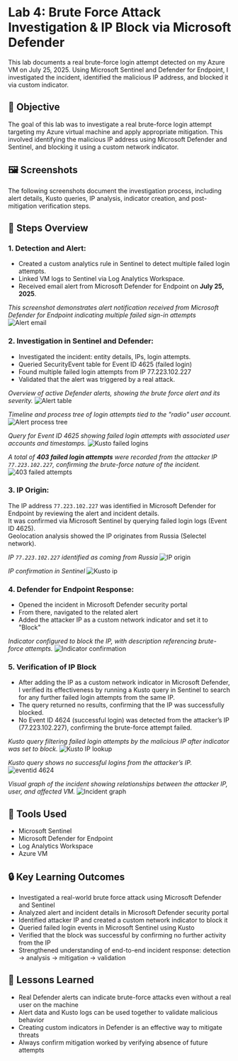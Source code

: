 # Lab 4: Brute Force Attack Investigation & IP Block via Microsoft Defender

This lab documents a real brute-force login attempt detected on my Azure VM on July 25, 2025. Using Microsoft Sentinel and Defender for Endpoint, I investigated the incident, identified the malicious IP address, and blocked it via custom indicator.

## 🎯 Objective
The goal of this lab was to investigate a real brute-force login attempt targeting my Azure virtual machine and apply appropriate mitigation.
This involved identifying the malicious IP address using Microsoft Defender and Sentinel, and blocking it using a custom network indicator.

## 🖼️ Screenshots
The following screenshots document the investigation process, including alert details, Kusto queries, IP analysis, indicator creation, and post-mitigation verification steps.

## 🧩 Steps Overview

### 1. Detection and Alert:
- Created a custom analytics rule in Sentinel to detect multiple failed login attempts.
- Linked VM logs to Sentinel via Log Analytics Workspace.
- Received email alert from Microsoft Defender for Endpoint on **July 25, 2025**.

*This screenshot demonstrates alert notification received from Microsoft Defender for Endpoint indicating multiple failed sign-in attempts*
![Alert email](email-alert.png)

### 2. Investigation in Sentinel and Defender:
- Investigated the incident: entity details, IPs, login attempts.
- Queried SecurityEvent table for Event ID 4625 (failed login)
- Found multiple failed login attempts from IP 77.223.102.227
- Validated that the alert was triggered by a real attack.

*Overview of active Defender alerts, showing the brute force alert and its severity.*
![Alert table](alert-info-defender.png)

*Timeline and process tree of login attempts tied to the "radio" user account.*
![Alert process tree](alert-process-tree-defender.png) 

*Query for Event ID 4625 showing failed login attempts with associated user accounts and timestamps.*
![Kusto failed logins](kusto-query.png) 

*A total of **403 failed login attempts** were recorded from the attacker IP `77.223.102.227`, confirming the brute-force nature of the incident.*
![403 failed attempts](403-failed-logons.png)

### 3. IP Origin:
The IP address `77.223.102.227` was identified in Microsoft Defender for Endpoint by reviewing the alert and incident details.  
It was confirmed via Microsoft Sentinel by querying failed login logs (Event ID 4625).  
Geolocation analysis showed the IP originates from Russia (Selectel network).

*IP `77.223.102.227` identified as coming from Russia*
![IP origin](defender-evidence-ip.png) 

*IP confirmation in Sentinel*
![Kusto ip](kusto-query-ip.png)


### 4. Defender for Endpoint Response:
- Opened the incident in Microsoft Defender security portal
- From there, navigated to the related alert
- Added the attacker IP as a custom network indicator and set it to "Block"

*Indicator configured to block the IP, with description referencing brute-force attempts.*
![Indicator confirmation](indicator-creation.png)  

### 5. Verification of IP Block

- After adding the IP as a custom network indicator in Microsoft Defender, I verified its effectiveness by running a Kusto query in Sentinel to search for any further failed login attempts from the same IP.
- The query returned no results, confirming that the IP was successfully blocked.
- No Event ID 4624 (successful login) was detected from the attacker’s IP (77.223.102.227), confirming the brute-force attempt failed.
  
*Kusto query filtering failed login attempts by the malicious IP after indicator was set to block.*
![Kusto IP lookup](defender-blocked-ip.png) 

*Kusto query shows no successful logins from the attacker’s IP.*
![eventid 4624](eventid-4624-no-successful-logons.png)

*Visual graph of the incident showing relationships between the attacker IP, user, and affected VM.*
![Incident graph](defender-incidents-results.png)

## 🔧 Tools Used
- Microsoft Sentinel
- Microsoft Defender for Endpoint
- Log Analytics Workspace
- Azure VM

## 🔒 Key Learning Outcomes
- Investigated a real-world brute force attack using Microsoft Defender and Sentinel
- Analyzed alert and incident details in Microsoft Defender security portal
- Identified attacker IP and created a custom network indicator to block it
- Queried failed login events in Microsoft Sentinel using Kusto
- Verified that the block was successful by confirming no further activity from the IP
- Strengthened understanding of end-to-end incident response: detection → analysis → mitigation → validation

## 🎯 Lessons Learned
- Real Defender alerts can indicate brute-force attacks even without a real user on the machine
- Alert data and Kusto logs can be used together to validate malicious behavior
- Creating custom indicators in Defender is an effective way to mitigate threats
- Always confirm mitigation worked by verifying absence of future attempts
